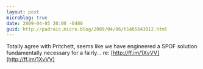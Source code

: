 ```yaml
---
layout: post
microblog: true
date: 2009-04-05 20:00 -0400
guid: http://padraic.micro.blog/2009/04/06/t1465643012.html
---
```

Totally agree with Pritchett, seems like we have engineered a SPOF solution fundamentally necessary for a fairly... re: [http://ff.im/1XvVV](http://ff.im/1XvVV)
